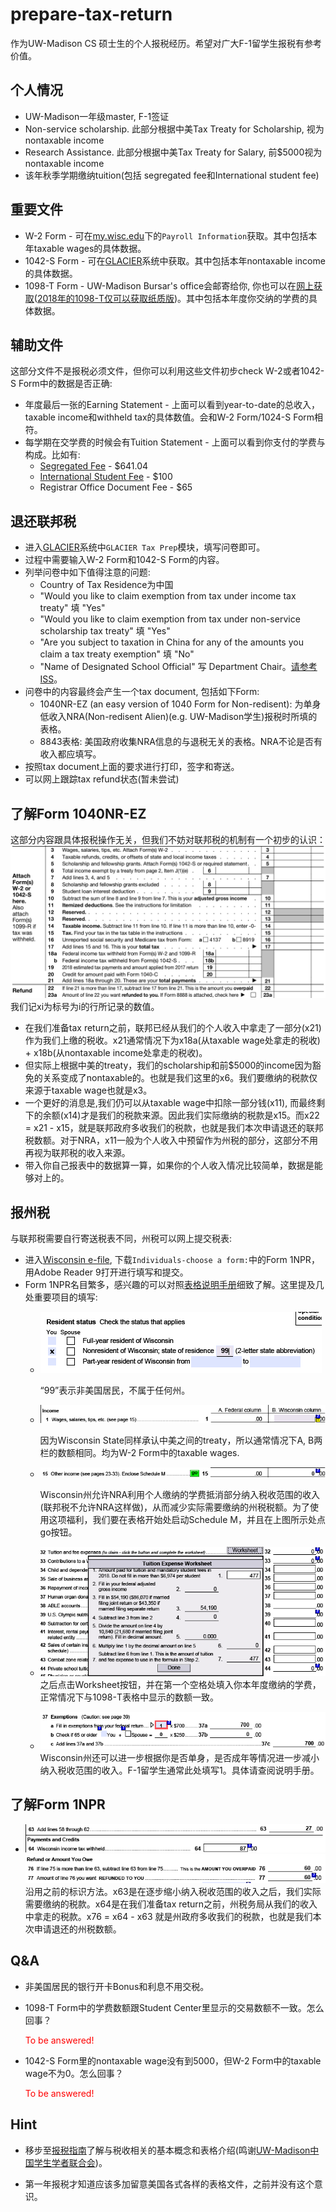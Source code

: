 # prepare-tax-return
作为UW-Madison CS 硕士生的个人报税经历。希望对广大F-1留学生报税有参考价值。

## 个人情况
* UW-Madison一年级master, F-1签证
* Non-service scholarship. 此部分根据中美Tax Treaty for Scholarship, 视为nontaxable income
* Research Assistance. 此部分根据中美Tax Treaty for Salary, 前$5000视为nontaxable income
* 该年秋季学期缴纳tuition(包括 segregated fee和International student fee)

## 重要文件
* W-2 Form - 可在[my.wisc.edu](https://my.wisc.edu)下的`Payroll Information`获取。其中包括本年taxable wages的具体数据。
* 1042-S Form - 可在[GLACIER](https://www.online-tax.net/)系统中获取。其中包括本年nontaxable income的具体数据。
* 1098-T Form - UW-Madison Bursar's office会邮寄给你, 你也可以在[网上获取](http://www.bussvc.wisc.edu/bursar/tra97instruct.html)([2018年的1098-T仅可以获取纸质版](http://www.bussvc.wisc.edu/bursar/tra97.html))。其中包括本年度你交纳的学费的具体数据。

## 辅助文件
这部分文件不是报税必须文件，但你可以利用这些文件初步check W-2或者1042-S Form中的数据是否正确:
* 年度最后一张的Earning Statement - 上面可以看到year-to-date的总收入，taxable income和withheld tax的具体数值。会和W-2 Form/1024-S Form相符。
* 每学期在交学费的时候会有Tuition Statement - 上面可以看到你支付的学费与构成。比如有:
  * [Segregated Fee](https://registrar.wisc.edu/tuitionrates/) - $641.04
  * [International Student Fee](https://iss.wisc.edu/international-student-fee-increase/) - $100
  * Registrar Office Document Fee - $65

## 退还联邦税
* 进入[GLACIER](https://www.online-tax.net/)系统中`GLACIER Tax Prep`模块，填写问卷即可。
* 过程中需要输入W-2 Form和1042-S Form的内容。
* 列举问卷中如下值得注意的问题:
  * Country of Tax Residence为中国
  * "Would you like to claim exemption from tax under income tax treaty" 填 "Yes"
  * "Would you like to claim exemption from tax under non-service scholarship tax treaty" 填 "Yes"
  * "Are you subject to taxation in China for any of the amounts you claim a tax treaty exemption" 填 "No"
  * "Name of Designated School Official" 写 Department Chair。[请参考ISS](https://iss.wisc.edu/employment/taxes/resources-for-filing-taxes/)。
* 问卷中的内容最终会产生一个tax document, 包括如下Form:
  * 1040NR-EZ (an easy version of 1040 Form for Non-redisent): 为单身低收入NRA(Non-redisent Alien)(e.g. UW-Madison学生)报税时所填的表格。
  * 8843表格: 美国政府收集NRA信息的与退税无关的表格。NRA不论是否有收入都应填写。
* 按照tax document上面的要求进行打印，签字和寄送。
* 可以网上跟踪tax refund状态(暂未尝试)

## 了解Form 1040NR-EZ
这部分内容跟具体报税操作无关，但我们不妨对联邦税的机制有一个初步的认识：
![Part of 1040NR-EZ](graphs/federal-tax.png)
我们记xi为标号为i的行所记录的数值。
* 在我们准备tax return之前，联邦已经从我们的个人收入中拿走了一部分(x21)作为我们上缴的税收。x21通常情况下为x18a(从taxable wage处拿走的税收) + x18b(从nontaxable income处拿走的税收)。
* 但实际上根据中美的treaty，我们的scholarship和前$5000的income因为豁免的关系变成了nontaxable的。也就是我们这里的x6。我们要缴纳的税款仅来源于taxable wage也就是x3。
* 一个更好的消息是,我们仍可以从taxable wage中扣除一部分钱(x11), 而最终剩下的余额(x14)才是我们的税款来源。因此我们实际缴纳的税款是x15。而x22 = x21 - x15，就是联邦政府多收我们的税款，也就是我们本次申请退还的联邦税数额。对于NRA，x11一般为个人收入中预留作为州税的部分，这部分不用再视为联邦税的收入来源。
* 带入你自己报表中的数据算一算，如果你的个人收入情况比较简单，数据是能够对上的。

## 报州税
与联邦税需要自行寄送税表不同，州税可以网上提交税表:
* 进入[Wisconsin e-file](https://www.revenue.wi.gov/Pages/WI-efile/home.aspx), 下载`Individuals-choose a form:`中的Form 1NPR，用Adobe Reader 9打开进行填写和提交。
* Form 1NPR名目繁多，感兴趣的可以对照[表格说明手册](https://www.google.com/url?q=https://www.revenue.wi.gov/TaxForms2017through2019/2018-1NPR-inst.pdf)细致了解。这里提及几处重要项目的填写:
  * ![Resident Status](graphs/state-residency.png)

    “99”表示非美国居民，不属于任何州。
  * ![Taxable Wage](graphs/state-taxable-wages.png)

    因为Wisconsin State同样承认中美之间的treaty，所以通常情况下A, B两栏的数额相同。均为W-2 Form中的taxable wages.
  * ![Tuition Deduction for Tax 1](graphs/state-tuition-deduction-1.png)

    Wisconsin州允许NRA利用个人缴纳的学费抵消部分纳入税收范围的收入(联邦税不允许NRA这样做)，从而减少实际需要缴纳的州税税额。为了使用这项福利，我们要在表格开始处启动Schedule M，并且在上图所示处点go按钮。

  * ![Tuition Deduction for Tax 2](graphs/state-tuition-deduction-2.png)
   之后点击Worksheet按钮，并在第一个空格处填入你本年度缴纳的学费，正常情况下与1098-T表格中显示的数额一致。

  * ![Tax Exemption](graphs/state-exemption.png)
    Wisconsin州还可以进一步根据你是否单身，是否成年等情况进一步减小纳入税收范围的收入。F-1留学生通常此处填写1。具体请查阅说明手册。

## 了解Form 1NPR
  * ![Tax Estimated and Real](graphs/state-tax-estimate-real.png)
    ![Tax Refund](graphs/state-tax-refund.png)
    沿用之前的标识方法。x63是在逐步缩小纳入税收范围的收入之后，我们实际需要缴纳的税款。x64是在我们准备tax return之前，州税务局从我们的收入中拿走的税款。x76 = x64 - x63 就是州政府多收我们的税款，也就是我们本次申请退还的州税数额。

## Q&A
* 非美国居民的银行开卡Bonus和利息不用交税。
* 1098-T Form中的学费数额跟Student Center里显示的交易数额不一致。怎么回事？

  <span style="color:red">To be answered!</span>

* 1042-S Form里的nontaxable wage没有到5000，但W-2 Form中的taxable wage不为0。怎么回事？

  <span style="color:red">To be answered!</span>

## Hint

* 移步至[报税指南](报税指南.pdf)了解与税收相关的基本概念和表格介绍(鸣谢[UW-Madison中国学生学者联合会](https://uwcssa.net/))。

* 第一年报税才知道应该多加留意美国各式各样的表格文件，之前并没有这个意识。
